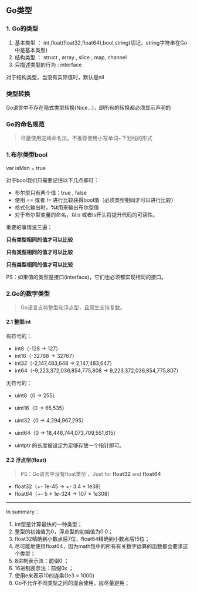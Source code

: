 ## Go类型

### 1. Go的类型
1. 基本类型 ： int,float(float32,float64),bool,string(切记，string字符串在Go中是基本类型)
2. 结构类型 ： struct , array , slice , map, channel
3. 只描述类型的行为 : interface

对于结构类型，当没有实际值时，默认是nil

### 类型转换
Go语言中不存在隐式类型转换(Nice...)，即所有的转换都必须显示声明的

### Go的命名规范
> 尽量使用驼峰命名法，不推荐使用小写单词+下划线的形式


### 1.布尔类型bool

var isMan = true

对于bool我们只需要记住以下几点即可：
* 布尔型只有两个值：true , false
* 使用 == 或者 != 进行比较获得bool值（必须类型相同才可以进行比较）
* 格式化输出时，**%t**用来输出布尔型值
* 对于布尔型变量的命名，以is 或者Is开头将提升代码的可读性。

重要的事情说三遍：

**只有类型相同的值才可以比较**

**只有类型相同的值才可以比较**

**只有类型相同的值才可以比较**

PS：如果值的类型是接口(interface)，它们也必须都实现相同的接口。


### 2.Go的数字类型
> Go语言支持整型和浮点型，且原生支持复数。

#### 2.1 整型int

有符号的：
* int8（-128 -> 127）
* int16（-32768 -> 32767）
* int32（-2,147,483,648 -> 2,147,483,647）
* int64（-9,223,372,036,854,775,808 -> 9,223,372,036,854,775,807）

无符号的：
* uint8（0 -> 255）
* uint16（0 -> 65,535）
* uint32（0 -> 4,294,967,295）
* uint64（0 -> 18,446,744,073,709,551,615）

* uintptr 的长度被设定为足够存放一个指针即可。


#### 2.2 浮点型(float)
> PS：Go语言中没有float类型 ，Just for  **float32** and **float64**

* float32（+- 1e-45 -> +- 3.4 * 1e38）
* float64（+- 5 * 1e-324 -> 107 * 1e308）

----------

In summary：

1. int型是计算最快的一种类型；
2. 整型的初始值为0，浮点型的初始值为0.0；
3. float32精确到小数点后7位，float64精确到小数点后15位；
4. 尽可能地使用float64，因为math包中的所有有关数字运算的函数都会要求这个类型；
5. 8进制表示法：前缀0   ；
6. 16进制表示法：前缀0x ；
7. 使用e来表示10的连乘(1e3 = 1000)
8. Go不允许不同类型之间的混合使用，应尽量避免；